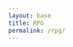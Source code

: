 ```yaml
---
layout: base
title: RPG
permalink: /rpg/
---
```


<canvas id='gameCanvas'></canvas>

<script type="module">
    import GameControl from '{{site.baseurl}}/assets/js/rpg/GameControl.js';

    // Background data
    const image_src = "{{site.baseurl}}/images/rpg/anorLondo.jpg";
    const image_data = {
        pixels: {height: 580, width: 1038}
    };
    const image = {src: image_src, data: image_data};

    // Sprite data
    const sprite_src = "{{site.baseurl}}/images/rpg/finalMario.png";
    const sprite_data = {
        SCALE_FACTOR: 10,
        STEP_FACTOR: 1000,
        ANIMATION_RATE: 75,
        pixels: {height: 284, width: 256},
        orientation: {rows: 4, columns: 6 },
        down: {row: 2, start: 0, columns: 4 },
        left: {row: 3, start: 0, columns: 4 },
        right: {row: 1, start: 0, columns: 4 },
        up: {row: 0, start: 0, columns: 4 },
    };
    const sprite = {src: sprite_src, data: sprite_data};

    // Assets for game
    //const assets = {}
    //const assets = {image: image}
    //const assets = {sprite: sprite}
    const assets = {image: image, sprite: sprite}

    // Start game engine
    GameControl.start(assets);
</script>
